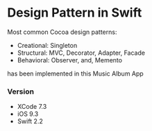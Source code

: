 # Design Pattern in Swift

Most common Cocoa design patterns: 

- Creational: Singleton
- Structural: MVC, Decorator, Adapter, Facade
- Behavioral: Observer, and, Memento 

 has been implemented in this Music Album App

### Version
- XCode 7.3
- iOS 9.3
- Swift 2.2
